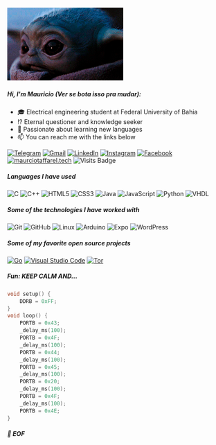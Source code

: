 [![Header](image.gif)](https://www.youtube.com/watch?v=dQw4w9WgXcQ)

##### Hi, I'm Mauricio (Ver se bota isso pra mudar):

- :mortar_board: Electrical engineering student at Federal University of Bahia
- :interrobang: Eternal questioner and knowledge seeker
- :blue_book: Passionate about learning new languages
- :mailbox: You can reach me with the links below

[![Telegram](https://img.shields.io/badge/-TELEGRAM-2CA5E0?style=for-the-badge&logo=telegram&logoColor=white)](https://t.me/taffarel55)
[![Gmail](https://img.shields.io/badge/-GMAIL-D14836?style=for-the-badge&logo=gmail&logoColor=white)](mailto:mauruciotaffarel@gmail.com)
[![LinkedIn](https://img.shields.io/badge/-LINKEDIN-0077B5?style=for-the-badge&logo=linkedin&logoColor=white)](https://www.linkedin.com/in/mauricio-taffarel-b66926127/)
[![Instagram](https://img.shields.io/badge/instagram-%23E4405F.svg?style=for-the-badge&logo=instagram&logoColor=white)](https://www.instagram.com/taffarel55)
[![Facebook](https://img.shields.io/badge/facebook-%231877F2.svg?style=for-the-badge&logo=facebook&logoColor=white)](https://www.facebook.com/MauricioTaffarel)
[![maurciotaffarel.tech](https://img.shields.io/badge/-WEBSITE-000000?style=for-the-badge&logo=html5&logoColor=white)](https://www.mauriciotaffarel.tech/)
![Visits Badge](https://badges.pufler.dev/visits/taffarel55/taffarel55?style=for-the-badge) 

##### Languages I have used

![C](https://img.shields.io/badge/-C-000000?style=flat&logo=C)
![C++](https://img.shields.io/badge/-C++-000000?style=flat&logo=C%2B%2B&logoColor=00599C)
![HTML5](https://img.shields.io/badge/-HTML5-000000?style=flat&logo=HTML5)
![CSS3](https://img.shields.io/badge/-CSS3-000000?style=flat&logo=css3)
![Java](https://img.shields.io/badge/-Java-000000?style=flat&logo=Java)
![JavaScript](https://img.shields.io/badge/-JavaScript-000000?style=flat&logo=javascript)
![Python](https://img.shields.io/badge/-Python-000000?style=flat&logo=python)
![VHDL](https://img.shields.io/badge/-VHDL-000000?style=flat&logo=vhdl)

<!--
![SQL](https://img.shields.io/badge/-SQL-000000?style=flat&logo=MySQL)
-->

##### Some of the technologies I have worked with

![Git](https://img.shields.io/badge/-Git-222222?style=flat&logo=git&logoColor=F05032)
![GitHub](https://img.shields.io/badge/-GitHub-222222?style=flat&logo=github&logoColor=FFFFFF)
![Linux](https://img.shields.io/badge/-Linux-222222?style=flat&logo=linux&logoColor=FCC624)
![Arduino](https://img.shields.io/badge/-Arduino-222222?style=flat&logo=arduino)
![Expo](https://img.shields.io/badge/-Expo-222222?style=flat&logo=expo)
![WordPress](https://img.shields.io/badge/-WordPress-222222?style=flat&logo=wordpress)

##### Some of my favorite open source projects

[![Go](https://img.shields.io/badge/-Go-444444?style=flat&logo=go)](https://github.com/golang/go)
[![Visual Studio Code](https://img.shields.io/badge/-VSCode-444444?style=flat&logo=visual-studio-code&logoColor=007ACC)](https://github.com/microsoft/vscode)
[![Tor](https://img.shields.io/badge/-Tor-444444?style=flat&logo=tor&logoColor=7E4798)](https://www.torproject.org/)

##### Fun: KEEP CALM AND...

```c++
void setup() {
    DDRB = 0xFF;
}
void loop() {
    PORTB = 0x43;
    _delay_ms(100);
    PORTB = 0x4F;
    _delay_ms(100);
    PORTB = 0x44;
    _delay_ms(100);
    PORTB = 0x45;
    _delay_ms(100);
    PORTB = 0x20;
    _delay_ms(100);
    PORTB = 0x4F;
    _delay_ms(100);
    PORTB = 0x4E;
}
```

##### :floppy_disk: EOF
